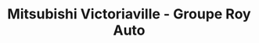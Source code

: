 ---
title: "Mitsubishi Victoriaville - Groupe Roy Auto"
url: /victoriaville/mitsubishi-victoriaville-groupe-roy-auto/
shop: Autohaus
---